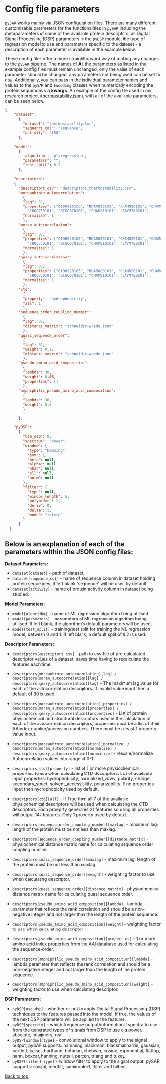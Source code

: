 # Config file parameters <a name="TOP"></a>

`pySAR` works mainly via JSON configuration files. There are many different customisable parameters for the functionalities in `pySAR` including the metaparameters of some of the available protein descriptors, all Digital Signal Processing (DSP) parameters in the `pyDSP` module, the type of regression model to use and parameters specific to the dataset - a description of each parameter is available in the example below.

These config files offer a more straightforward way of making any changes to the `pySAR` pipeline. The names of **All** the parameters as listed in the example config files must remain unchanged, only the value of each parameter should be changed, any parameters not being used can be set to <em>null</em>. Additionally, you can pass in the individual parameter names and values to the `pySAR` and `Encoding` classes when numerically encoding the protein sequences via **kwargs**. An example of the config file used in my research project ([thermostability.json](https://github.com/amckenna41/pySAR/blob/master/config/thermostability.json)), with all of the available parameters, can be seen below.

```json
{
    "dataset": 
      {
        "dataset": "thermostability.txt",
        "sequence_col": "sequence",
        "activity": "t50"
      },
  
    "model": 
      {
        "algorithm": "plsregression",
        "parameters": "",
        "test_split": 0.2
      },
  
    "descriptors":
    {
      "descriptors_csv": "descriptors_thermostability.csv",
      "moreaubroto_autocorrelation":
        {
        "lag": 30,
        "properties": ["CIDH920105", "BHAR880101", "CHAM820101", "CHAM820102",
          "CHOC760101", "BIGC670101", "CHAM810101", "DAYM780201"],
        "normalize": 1
        },
      "moran_autocorrelation":
        {
        "lag": 30,
        "properties": ["CIDH920105", "BHAR880101", "CHAM820101", "CHAM820102",
          "CHOC760101", "BIGC670101", "CHAM810101", "DAYM780201"],
        "normalize": 1
        },
      "geary_autocorrelation":
        {
        "lag": 30,
        "properties": ["CIDH920105", "BHAR880101", "CHAM820101", "CHAM820102",
          "CHOC760101", "BIGC670101", "CHAM810101", "DAYM780201"],
        "normalize": 1
        },
      "ctd":
        {
        "property": "hydrophobicity",
        "all": 1
        },
      "sequence_order_coupling_number":
        {
        "lag": 30,
        "distance_matrix": "schneider-wrede.json"
        },
      "quasi_sequence_order":
        {
        "lag": 30,
        "weight": 0.1,
        "distance_matrix": "schneider-wrede.json"
        },
      "pseudo_amino_acid_composition":
        {
        "lambda": 30,
        "weight": 0.05,
        "properties": []
        },
      "amphiphilic_pseudo_amino_acid_composition":
        {
        "lambda": 30,
        "weight": 0.5
        }
  
      },

    "pyDSP":
      {
        "use_dsp": 0,
        "spectrum": "power",
        "window": {
          "type": "hamming",
          "sym": 1,
          "beta": null,
          "alpha": null,
          "nbar": null,
          "sll": null,
          "norm": null
        },
        "filter": {
          "type": null,
          "window_length": 5,
          "polyorder": 2,
          "deriv": 0,
          "delta": 1,
          "mode": "interp"
        }
      }  
  }
```
## Below is an explanation of each of the parameters within the JSON config files:

**Dataset Parameters:**
* `dataset[dataset]` - path of dataset.
* `dataset[sequence_col]` - name of sequence column in dataset holding protein sequences, if left blank 'sequence' will be used by default.
* `dataset[activity]` - name of protein activity column in dataset being studied.

**Model Parameters:**
* `model[algorithm]` - name of ML regression algorithm being utilised.
* `model[parameters]` - parameters of ML regression algorithm being utilised. If left blank, the algorithm's default parameters will be used.
* `model[test_split]` - training/test split for training the ML regression model, between 0 and 1. If left blank, a default split of 0.2 is used. 

**Descriptor Parameters:**
* `descriptors[descriptors_csv]` - path to csv file of pre-calculated descriptor values of a dataset, saves time having to recalculate the features each time.

* `descriptors[moreaubroto_autocorrelation][lag] / descriptors[moran_autocorrelation][lag] / descriptors[geary_autocorrelation][lag]` - The maximum lag value for each of the autocorrelation descriptors. If invalid value input then a default of 30 is used.
* `descriptors[moreaubroto_autocorrelation][properties] / descriptors[moran_autocorrelation][properties] / descriptors[geary_autocorrelation][properties]` - List of protein physiochemical and structural descriptors used in the calculation of each of the autocorrelation descriptors, properties must be a list of their AAIndex number/accession numbers. There must be a least 1 property value input.
* `descriptors[moreaubroto_autocorrelation][normalize] / descriptors[moran_autocorrelation][normalize] / descriptors[geary_autocorrelation][normalize]` - rescale/normalize Autocorrelation values into range of 0-1.

* `descriptors[ctd][property]` - list of 1 or more physiochemical properties to use when calculating CTD descriptors. List of available input properties: hydrophobicity, normalized_vdwv, polarity, charge, secondary_struct, solvent_accessibility, polarizability. If no properties input then hydrophobicity used by default.
* `descriptors[ctd][all]` - if True then all 7 of the available physiochemical descriptors will be used when calculating the CTD descriptors. Each proeprty generates 21 features so using all properties will output 147 features. Only 1 property used by default. 

* `descriptors[sequence_order_coupling_number][maxlag]` - maximum lag; length of the protein must be not less than maxlag.
* `descriptors[sequence_order_coupling_number][distance_matrix]` - physiochemical distance matrix name for calculating sequence order coupling number.

* `descriptors[quasi_sequence_order][maxlag]` - maximum lag; length of the protein must be not less than maxlag.
* `descriptors[quasi_sequence_order][weight]` - weighting factor to use when calculating descriptor.
* `descriptors[quasi_sequence_order][distance_matrix]` -  physiochemical distance matrix name for calculating quasi sequence order.

* `descriptors[pseudo_amino_acid_composition][lambda]` - lambda parameter that reflects the rank correlation and should be a non-negative integer and not larger than the length of the protein sequence.
* `descriptors[pseudo_amino_acid_composition][weight]` - weighting factor to use when calculating descriptor.
* `descriptors[pseudo_amino_acid_composition][properties]` - 1 or more amino acid index properties from the AAI database used for calculating the sequence-order.

* `descriptors[amphiphilic_pseudo_amino_acid_composition][lambda]` - lambda parameter that reflects the rank correlation and should be a non-negative integer and not larger than the length of the protein sequence.
* `descriptors[amphiphilic_pseudo_amino_acid_composition][weight]` - weighting factor to use when calculating descriptor.

**DSP Parameters:**
* `pyDSP[use_dsp]` - whether or not to apply Digital Signal Processing (DSP) techniques to the features passed into the model. If true, the values of the next DSP parameters will be applied to the features. 
* `pyDSP[spectrum]` - which frequency output/informational spectra to use from the generated types of signals from DSP to use e.g power, absolute, imaginery, real. 
* `pyDSP[window][type]` - convolutional window to apply to the signal output, pySAR supports: hamming, blackman, blackmanharris, gaussian, bartlett, kaiser, barthann, bohman, chebwin, cosine, exponential, flattop, hann, boxcar, hanning, nuttall, parzen, triang and tukey.
* `pyDSP[filter][type]` - window filter to apply to the signal output, pySAR supports: savgol, medfilt, symiirorder1, lfilter and hilbert.

[Back to top](#TOP)